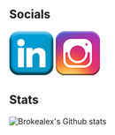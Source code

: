 ## Socials

<a href="https://www.linkedin.com/in/alexduthielnkdn/"><img src="assets/images/icons/social_media_icons/80x80/Linkedin.png"></a></td>
<a href="https://www.instagram.com/brokealexd/"><img src="assets/images/icons/social_media_icons/80x80/Instagram.png"></a></td>

## Stats

![Brokealex's Github stats](https://github-readme-stats.vercel.app/api?username=brokealex&show_icons=true&theme=solarized-dark&count_private=true)
